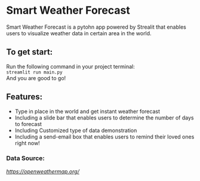 # Smart Weather Forecast

Smart Weather Forecast is a pytohn app powered by Strealit
that enables users to visualize weather data in certain area
in the world.

## To get start:
Run the following command in your project terminal:
<br>
`streamlit run main.py`
<br>
And you are good to go!

## Features:
 - Type in place in the world and get instant weather forecast
 - Including a slide bar that enables users to determine the number of days to forecast
 - Including Customized type of data demonstration
 - Including a send-email box that enables users to remind their loved ones right now!

### Data Source:
*https://openweathermap.org/*



